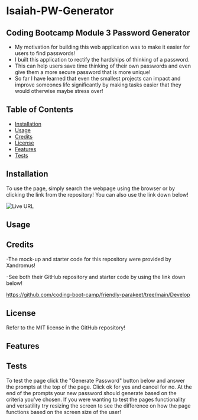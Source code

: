 # Isaiah-PW-Generator

## Coding Bootcamp Module 3 Password Generator

- My motivation for building this web application was to make it easier for users to find passwords!
- I built this application to rectify the hardships of thinking of a password.
- This can help users save time thinking of their own passwords and even give them a more secure password that is more unique!
- So far I have learned that even the smallest projects can impact and improve someones life significantly by making tasks easier that they would otherwise maybe stress over!

## Table of Contents

- [Installation](#installation)
- [Usage](#usage)
- [Credits](#credits)
- [License](#license)
- [Features](#features)
- [Tests](#tests)

## Installation

To use the page, simply search the webpage using the browser or by clicking the link from the repository! You can also use the link down below!

![Live URL](https://github.com/Fablecain/Isaiah-PW-Generator/assets/139589280/02a21792-9ffe-4ba3-ade3-cd0e8da725e1)

## Usage



## Credits

-The mock-up and starter code for this repository were provided by Xandromus!

-See both their GitHub repository and starter code by using the link down below!

https://github.com/coding-boot-camp/friendly-parakeet/tree/main/Develop

## License

Refer to the MIT license in the GitHub repository!

## Features



## Tests

To test the page click the "Generate Password" button below and answer the prompts at the top of the page. Click ok for yes and cancel for no. At the end of the prompts your new password should generate based on the criteria you've chosen.
If you were wanting to test the pages functionality and versatility try resizing the screen to see the difference on how the page functions based on the screen size of the user!
